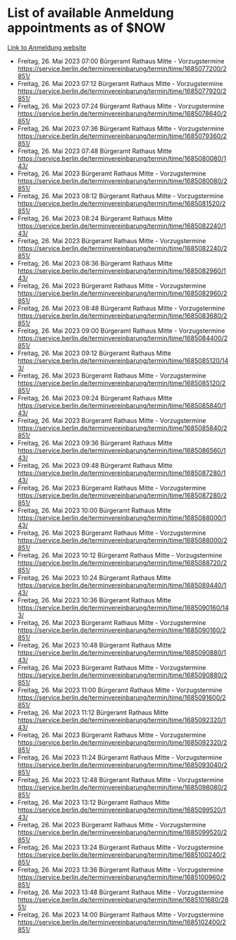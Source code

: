 # List of available Anmeldung appointments as of $NOW
[Link to Anmeldung website](https://service.berlin.de/terminvereinbarung/termin/tag.php?termin=1&anliegen[]=120686&dienstleisterlist=122210,122217,327316,122219,327312,122227,327314,122231,327346,122243,327348,122254,122252,329742,122260,329745,122262,329748,122271,327278,122273,327274,122277,327276,330436,122280,327294,122282,327290,122284,327292,122291,327270,122285,327266,122286,327264,122296,327268,150230,329760,122297,327286,122294,327284,122312,329763,122314,329775,122304,327330,122311,327334,122309,327332,317869,122281,327352,122279,329772,122283,122276,327324,122274,327326,122267,329766,122246,327318,122251,327320,122257,327322,122208,327298,122226,327300&herkunft=http%3A%2F%2Fservice.berlin.de%2Fdienstleistung%2F120686%2F)
- Freitag, 26. Mai 2023 07:00 Bürgeramt Rathaus Mitte - Vorzugstermine https://service.berlin.de/terminvereinbarung/termin/time/1685077200/2851/
- Freitag, 26. Mai 2023 07:12 Bürgeramt Rathaus Mitte - Vorzugstermine https://service.berlin.de/terminvereinbarung/termin/time/1685077920/2851/
- Freitag, 26. Mai 2023 07:24 Bürgeramt Rathaus Mitte - Vorzugstermine https://service.berlin.de/terminvereinbarung/termin/time/1685078640/2851/
- Freitag, 26. Mai 2023 07:36 Bürgeramt Rathaus Mitte - Vorzugstermine https://service.berlin.de/terminvereinbarung/termin/time/1685079360/2851/
- Freitag, 26. Mai 2023 07:48 Bürgeramt Rathaus Mitte https://service.berlin.de/terminvereinbarung/termin/time/1685080080/143/
- Freitag, 26. Mai 2023  Bürgeramt Rathaus Mitte - Vorzugstermine https://service.berlin.de/terminvereinbarung/termin/time/1685080080/2851/
- Freitag, 26. Mai 2023 08:12 Bürgeramt Rathaus Mitte - Vorzugstermine https://service.berlin.de/terminvereinbarung/termin/time/1685081520/2851/
- Freitag, 26. Mai 2023 08:24 Bürgeramt Rathaus Mitte https://service.berlin.de/terminvereinbarung/termin/time/1685082240/143/
- Freitag, 26. Mai 2023  Bürgeramt Rathaus Mitte - Vorzugstermine https://service.berlin.de/terminvereinbarung/termin/time/1685082240/2851/
- Freitag, 26. Mai 2023 08:36 Bürgeramt Rathaus Mitte https://service.berlin.de/terminvereinbarung/termin/time/1685082960/143/
- Freitag, 26. Mai 2023  Bürgeramt Rathaus Mitte - Vorzugstermine https://service.berlin.de/terminvereinbarung/termin/time/1685082960/2851/
- Freitag, 26. Mai 2023 08:48 Bürgeramt Rathaus Mitte - Vorzugstermine https://service.berlin.de/terminvereinbarung/termin/time/1685083680/2851/
- Freitag, 26. Mai 2023 09:00 Bürgeramt Rathaus Mitte - Vorzugstermine https://service.berlin.de/terminvereinbarung/termin/time/1685084400/2851/
- Freitag, 26. Mai 2023 09:12 Bürgeramt Rathaus Mitte https://service.berlin.de/terminvereinbarung/termin/time/1685085120/143/
- Freitag, 26. Mai 2023  Bürgeramt Rathaus Mitte - Vorzugstermine https://service.berlin.de/terminvereinbarung/termin/time/1685085120/2851/
- Freitag, 26. Mai 2023 09:24 Bürgeramt Rathaus Mitte https://service.berlin.de/terminvereinbarung/termin/time/1685085840/143/
- Freitag, 26. Mai 2023  Bürgeramt Rathaus Mitte - Vorzugstermine https://service.berlin.de/terminvereinbarung/termin/time/1685085840/2851/
- Freitag, 26. Mai 2023 09:36 Bürgeramt Rathaus Mitte https://service.berlin.de/terminvereinbarung/termin/time/1685086560/143/
- Freitag, 26. Mai 2023 09:48 Bürgeramt Rathaus Mitte https://service.berlin.de/terminvereinbarung/termin/time/1685087280/143/
- Freitag, 26. Mai 2023  Bürgeramt Rathaus Mitte - Vorzugstermine https://service.berlin.de/terminvereinbarung/termin/time/1685087280/2851/
- Freitag, 26. Mai 2023 10:00 Bürgeramt Rathaus Mitte https://service.berlin.de/terminvereinbarung/termin/time/1685088000/143/
- Freitag, 26. Mai 2023  Bürgeramt Rathaus Mitte - Vorzugstermine https://service.berlin.de/terminvereinbarung/termin/time/1685088000/2851/
- Freitag, 26. Mai 2023 10:12 Bürgeramt Rathaus Mitte - Vorzugstermine https://service.berlin.de/terminvereinbarung/termin/time/1685088720/2851/
- Freitag, 26. Mai 2023 10:24 Bürgeramt Rathaus Mitte https://service.berlin.de/terminvereinbarung/termin/time/1685089440/143/
- Freitag, 26. Mai 2023 10:36 Bürgeramt Rathaus Mitte https://service.berlin.de/terminvereinbarung/termin/time/1685090160/143/
- Freitag, 26. Mai 2023  Bürgeramt Rathaus Mitte - Vorzugstermine https://service.berlin.de/terminvereinbarung/termin/time/1685090160/2851/
- Freitag, 26. Mai 2023 10:48 Bürgeramt Rathaus Mitte https://service.berlin.de/terminvereinbarung/termin/time/1685090880/143/
- Freitag, 26. Mai 2023  Bürgeramt Rathaus Mitte - Vorzugstermine https://service.berlin.de/terminvereinbarung/termin/time/1685090880/2851/
- Freitag, 26. Mai 2023 11:00 Bürgeramt Rathaus Mitte - Vorzugstermine https://service.berlin.de/terminvereinbarung/termin/time/1685091600/2851/
- Freitag, 26. Mai 2023 11:12 Bürgeramt Rathaus Mitte https://service.berlin.de/terminvereinbarung/termin/time/1685092320/143/
- Freitag, 26. Mai 2023  Bürgeramt Rathaus Mitte - Vorzugstermine https://service.berlin.de/terminvereinbarung/termin/time/1685092320/2851/
- Freitag, 26. Mai 2023 11:24 Bürgeramt Rathaus Mitte - Vorzugstermine https://service.berlin.de/terminvereinbarung/termin/time/1685093040/2851/
- Freitag, 26. Mai 2023 12:48 Bürgeramt Rathaus Mitte - Vorzugstermine https://service.berlin.de/terminvereinbarung/termin/time/1685098080/2851/
- Freitag, 26. Mai 2023 13:12 Bürgeramt Rathaus Mitte https://service.berlin.de/terminvereinbarung/termin/time/1685099520/143/
- Freitag, 26. Mai 2023  Bürgeramt Rathaus Mitte - Vorzugstermine https://service.berlin.de/terminvereinbarung/termin/time/1685099520/2851/
- Freitag, 26. Mai 2023 13:24 Bürgeramt Rathaus Mitte - Vorzugstermine https://service.berlin.de/terminvereinbarung/termin/time/1685100240/2851/
- Freitag, 26. Mai 2023 13:36 Bürgeramt Rathaus Mitte - Vorzugstermine https://service.berlin.de/terminvereinbarung/termin/time/1685100960/2851/
- Freitag, 26. Mai 2023 13:48 Bürgeramt Rathaus Mitte - Vorzugstermine https://service.berlin.de/terminvereinbarung/termin/time/1685101680/2851/
- Freitag, 26. Mai 2023 14:00 Bürgeramt Rathaus Mitte - Vorzugstermine https://service.berlin.de/terminvereinbarung/termin/time/1685102400/2851/
